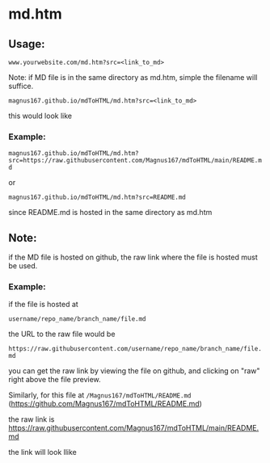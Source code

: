 # md.htm

## Usage:

`www.yourwebsite.com/md.htm?src=<link_to_md>`

Note: if MD file is in the same directory as md.htm, simple the filename will suffice. 

`magnus167.github.io/mdToHTML/md.htm?src=<link_to_md>`

this would look like



### Example:

`magnus167.github.io/mdToHTML/md.htm?src=https://raw.githubusercontent.com/Magnus167/mdToHTML/main/README.md`

or 

`magnus167.github.io/mdToHTML/md.htm?src=README.md`

since README.md is hosted in the same directory as md.htm


## Note:

if the MD file is hosted on github, the raw link where the file is hosted must be used.

### Example:

if the file is hosted at 

`username/repo_name/branch_name/file.md` 

the URL to the raw file would be

`https://raw.githubusercontent.com/username/repo_name/branch_name/file.md`

you can get the raw link by viewing the file on github, and clicking on "raw" right above the file preview.

Similarly, 
for this file at 
`/Magnus167/mdToHTML/README.md` (https://github.com/Magnus167/mdToHTML/README.md)

the raw link is 
https://raw.githubusercontent.com/Magnus167/mdToHTML/main/README.md
 
 the link will look llike 
